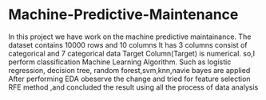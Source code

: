 # Machine-Predictive-Maintenance
In this project we have work on the machine predictive maintainance. 
The dataset contains 10000 rows and 10 columns 
It has 3 columns consist of categorical and 7 categorical data Target Column(Target) is numerical.
so,I perform classification Machine Learning Algorithm. 
Such as logistic regression, decision tree, random forest,svm,knn,navie bayes are applied 
After performing EDA obeserve the change and tried for feature selection RFE method ,and concluded the result using all the process of data analysis
